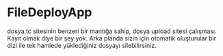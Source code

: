 # FileDeployApp

dosya.tc sitesinin benzeri bir mantığa sahip, dosya upload sitesi çalışması.
Kayıt olmak diye bir şey yok.
Arka planda sizin için otomatik oluşturular bir dizi ile tek hamlede yüklediğiniz dosyayı silebilirsiniz.
